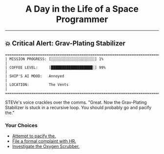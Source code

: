<h1 align="center">A Day in the Life of a Space Programmer</h1>

---

<h2 id="node-12">💥 Critical Alert: Grav-Plating Stabilizer</h2>

```
========================================================================
| MISSION PROGRESS: [░░░░░░░░░░░░░░░░░░░░] 1%                                  |
| COFFEE LEVEL:     [███████████████████░] 99%                                 |
| SHIP'S AI MOOD:   Annoyed                                                    |
| LOCATION:         The Vents                                                  |
========================================================================
```

STEVe's voice crackles over the comms. "Great. Now the Grav-Plating Stabilizer is stuck in a recursive loop. You should probably go and pacify the."



### Your Choices

*   [Attempt to pacify the.](./README-0014.md)
*   [File a formal complaint with HR.](./README-0019.md)
*   [Investigate the Oxygen Scrubber.](./README-0015.md)
